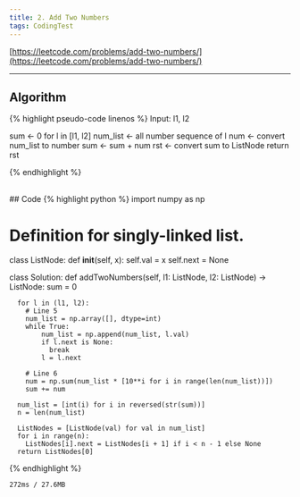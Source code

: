 ```yaml
---
title: 2. Add Two Numbers
tags: CodingTest
---
```


[https://leetcode.com/problems/add-two-numbers/](https://leetcode.com/problems/add-two-numbers/)

<!--more-->

---

## Algorithm
{% highlight pseudo-code linenos %}
Input: l1, l2

sum ← 0
for l in [l1, l2]
  num_list ← all number sequence of l
  num ← convert num_list to number
  sum ← sum + num
rst ← convert sum to ListNode
return rst

{% endhighlight %}

<br>
## Code
{% highlight python %}
import numpy as np

# Definition for singly-linked list.
class ListNode:
    def __init__(self, x):
        self.val = x
        self.next = None

class Solution:
    def addTwoNumbers(self, l1: ListNode, l2: ListNode) -> ListNode:
      sum = 0

      for l in (l1, l2):
        # Line 5
        num_list = np.array([], dtype=int)
        while True:
            num_list = np.append(num_list, l.val)
            if l.next is None:
              break
            l = l.next

        # Line 6
        num = np.sum(num_list * [10**i for i in range(len(num_list))])
        sum += num

      num_list = [int(i) for i in reversed(str(sum))]
      n = len(num_list)

      ListNodes = [ListNode(val) for val in num_list]
      for i in range(n):
        ListNodes[i].next = ListNodes[i + 1] if i < n - 1 else None
      return ListNodes[0]
{% endhighlight %}

    272ms / 27.6MB
